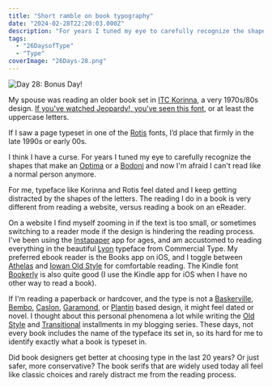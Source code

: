 ```yaml
---
title: "Short ramble on book typography"
date: "2024-02-28T22:20:03.000Z"
description: "For years I tuned my eye to carefully recognize the shapes that make an Optima or a Bodoni and now I’m afraid I can’t read like a normal person anymore."
tags: 
  - "26DaysofType"
  - "Type"
coverImage: "26Days-28.png"
---
```


![Day 28: Bonus Day!](/img/post-images/26Days-28-1024x576.png)

My spouse was reading an older book set in [ITC Korinna](https://www.myfonts.com/collections/korinna-font-itc), a very 1970s/80s design. [If you've watched Jeopardy!, you've seen this font](https://fontsinuse.com/uses/5507/jeopardy-game-show), or at least the uppercase letters.

If I saw a page typeset in one of the [Rotis](https://en.wikipedia.org/wiki/Rotis) fonts, I’d place that firmly in the late 1990s or early 00s.

I think I have a curse. For years I tuned my eye to carefully recognize the shapes that make an [Optima](https://en.wikipedia.org/wiki/Optima) or a [Bodoni](https://en.wikipedia.org/wiki/Bodoni) and now I'm afraid I can't read like a normal person anymore.

For me, typeface like Korinna and Rotis feel dated and I keep getting distracted by the shapes of the letters. The reading I do in a book is very different from reading a website, versus reading a book on an eReader.

On a website I find myself zooming in if the text is too small, or sometimes switching to a reader mode if the design is hindering the reading process. I've been using the [Instapaper](https://www.instapaper.com) app for ages, and am accustomed to reading everything in the beautiful [Lyon](https://commercialtype.com/catalog/lyon) typeface from Commercial Type. My preferred ebook reader is the Books app on iOS, and I toggle between [Athelas](https://en.wikipedia.org/wiki/Athelas_(typeface)) and [Iowan Old Style](https://en.wikipedia.org/wiki/Iowan_Old_Style) for comfortable reading. The Kindle font [Bookerly](https://en.wikipedia.org/wiki/Bookerly) is also quite good (I use the Kindle app for iOS when I have no other way to read a book).

If I'm reading a paperback or hardcover, and the type is not a [Baskerville](https://en.wikipedia.org/wiki/Baskerville), [Bembo](https://en.wikipedia.org/wiki/Bembo), [Caslon,](https://en.wikipedia.org/wiki/Caslon) [Garamond](https://en.wikipedia.org/wiki/Garamond), or [Plantin](https://en.wikipedia.org/wiki/Plantin_(typeface)) based design, it might feel dated or novel. I thought about this personal phenomena a lot while writing the [Old Style](https://nicksimson.com/posts/old-style/) and [Transitional](https://nicksimson.com/posts/transitional/) installments in my blogging series. These days, not every book includes the name of the typeface its set in, so its hard for me to identify exactly what a book is typeset in.

Did book designers get better at choosing type in the last 20 years? Or just safer, more conservative? The book serifs that are widely used today all feel like classic choices and rarely distract me from the reading process.
